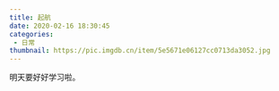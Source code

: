 ```yaml
---
title: 起航
date: 2020-02-16 18:30:45
categories:
 - 日常
thumbnail: https://pic.imgdb.cn/item/5e5671e06127cc0713da3052.jpg
---
```


明天要好好学习啦。

<!--more-->